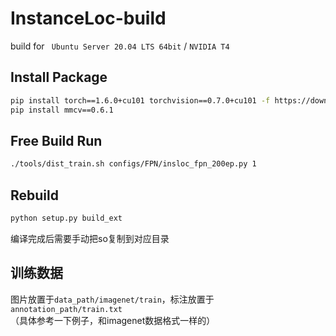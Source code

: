 InstanceLoc-build
===========
build for `	Ubuntu Server 20.04 LTS 64bit` / `NVIDIA T4`

Install Package
----------
``` bash
pip install torch==1.6.0+cu101 torchvision==0.7.0+cu101 -f https://download.pytorch.org/whl/torch_stable.html
pip install mmcv==0.6.1
```

Free Build Run
----------
``` bash
./tools/dist_train.sh configs/FPN/insloc_fpn_200ep.py 1
```

Rebuild
------------
``` bash
python setup.py build_ext
```
编译完成后需要手动把so复制到对应目录

训练数据
------------
图片放置于`data_path/imagenet/train`，标注放置于`annotation_path/train.txt`（具体参考一下例子，和imagenet数据格式一样的）